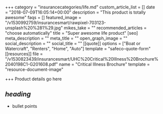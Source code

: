 +++
category = "insurancecategories/life.md"
custom_article_list = []
date = "2018-07-09T16:05:14+00:00"
description = "This product is totally awesome"
faqs = []
featured_image = "/v1530992759/insurancesmart/rawpixel-703123-unsplash%20%281%29.jpg"
mikes_take = ""
recommended_articles = "choose automatically"
title = "Super awesome life product"
[seo]
meta_description = ""
meta_title = ""
open_graph_image = ""
social_description = ""
social_title = ""
[[quote]]
options = ["Boat or Watercraft", "Renters", "Home", "Auto"]
template = "safeco-quote-form"
[[resources]]
file = "/v1530823439/insurancesmart/UHC%20Critical%20Illness%20Brochure%2040198C1-G201608.pdf"
name = "Critical Illness Brochure"
template = "resource-document-image"

+++
Product details go here

## _heading_

* bullet points